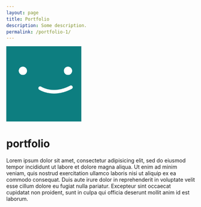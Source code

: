 ```yaml
---
layout: page
title: Portfolio
description: Some description.
permalink: /portfolio-1/
---
```


<img class="img-rounded" src="/assets/img/uploads/profile.png" alt="Thiago Rossener" width="200">

# portfolio

Lorem ipsum dolor sit amet, consectetur adipisicing elit, sed do eiusmod
tempor incididunt ut labore et dolore magna aliqua. Ut enim ad minim veniam,
quis nostrud exercitation ullamco laboris nisi ut aliquip ex ea commodo
consequat. Duis aute irure dolor in reprehenderit in voluptate velit esse
cillum dolore eu fugiat nulla pariatur. Excepteur sint occaecat cupidatat non
proident, sunt in culpa qui officia deserunt mollit anim id est laborum.
